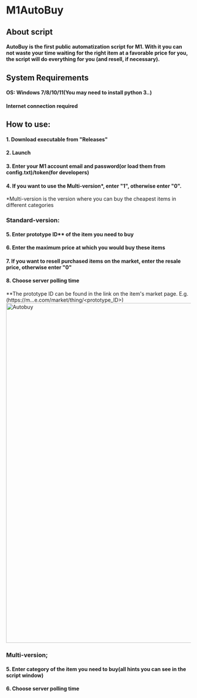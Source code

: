 # M1AutoBuy
## About script
#### AutoBuy is the first public automatization script for M1. With it you can not waste your time waiting for the right item at a favorable price for you, the script will do everything for you (and resell, if necessary).
## System Requirements
#### OS: Windows 7/8/10/11(You may need to install python 3.*.*)
#### Internet connection required
## How to use:
#### 1. Download executable from "Releases"
#### 2. Launch
#### 3. Enter your M1 account email and password(or load them from config.txt)/token(for developers)
#### 4. If you want to use the Multi-version*, enter "1", otherwise enter "0".
*Multi-version is the version where you can buy the cheapest items in different categories
### Standard-version:
#### 5. Enter prototype ID** of the item you need to buy
#### 6. Enter the maximum price at which you would buy these items
#### 7. If you want to resell purchased items on the market, enter the resale price, otherwise enter "0"
#### 8. Choose server polling time
**The prototype ID can be found in the link on the item's market page. E.g.(https://m...e.com/market/thing/<prototype_ID>)
<img width="927" alt="Autobuy" src="https://github.com/AssKissStudio/M1AutoBuy/assets/156083318/a7a5b346-1dde-4bed-a8d8-16671253bc4b">
### Multi-version;
#### 5. Enter category of the item you need to buy(all hints you can see in the script window)
#### 6. Choose server polling time

